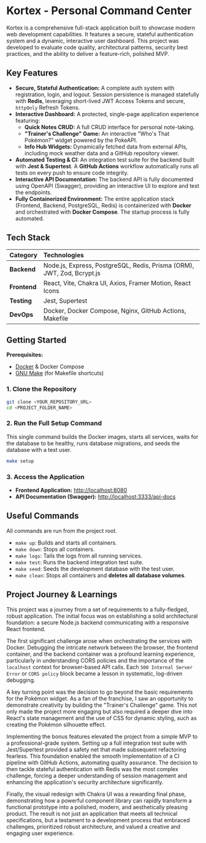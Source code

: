 # Kortex - Personal Command Center

Kortex is a comprehensive full-stack application built to showcase modern web development capabilities. It features a secure, stateful authentication system and a dynamic, interactive user dashboard. This project was developed to evaluate code quality, architectural patterns, security best practices, and the ability to deliver a feature-rich, polished MVP.

## Key Features

* **Secure, Stateful Authentication:** A complete auth system with registration, login, and logout. Session persistence is managed statefully with **Redis**, leveraging short-lived JWT Access Tokens and secure, `httpOnly` Refresh Tokens.
* **Interactive Dashboard:** A protected, single-page application experience featuring:
    * **Quick Notes CRUD:** A full CRUD interface for personal note-taking.
    * **"Trainer's Challenge" Game:** An interactive "Who's That Pokémon?" widget powered by the PokeAPI.
    * **Info Hub Widgets:** Dynamically fetched data from external APIs, including mock weather data and a GitHub repository viewer.
* **Automated Testing & CI:** An integration test suite for the backend built with **Jest & Supertest**. A **GitHub Actions** workflow automatically runs all tests on every push to ensure code integrity.
* **Interactive API Documentation:** The backend API is fully documented using OpenAPI (Swagger), providing an interactive UI to explore and test the endpoints.
* **Fully Containerized Environment:** The entire application stack (Frontend, Backend, PostgreSQL, Redis) is containerized with **Docker** and orchestrated with **Docker Compose**. The startup process is fully automated.

## Tech Stack

| Category      | Technologies                                                               |
| :------------ | :------------------------------------------------------------------------- |
| **Backend** | Node.js, Express, PostgreSQL, Redis, Prisma (ORM), JWT, Zod, Bcrypt.js       |
| **Frontend** | React, Vite, Chakra UI, Axios, Framer Motion, React Icons                    |
| **Testing** | Jest, Supertest                                                            |
| **DevOps** | Docker, Docker Compose, Nginx, GitHub Actions, Makefile                    |

## Getting Started

**Prerequisites:**
* [Docker](https://www.docker.com/products/docker-desktop/) & Docker Compose
* [GNU Make](https://community.chocolatey.org/packages/make) (for Makefile shortcuts)

### 1. Clone the Repository
```bash
git clone <YOUR_REPOSITORY_URL>
cd <PROJECT_FOLDER_NAME>
```

### 2. Run the Full Setup Command

This single command builds the Docker images, starts all services, waits for the database to be healthy, runs database migrations, and seeds the database with a test user.

```bash
make setup
```

### 3. Access the Application

* **Frontend Application:** [http://localhost:8080](http://localhost:8080)
* **API Documentation (Swagger):** [http://localhost:3333/api-docs](http://localhost:3333/api-docs)



## Useful Commands

All commands are run from the project root.

* `make up`: Builds and starts all containers.
* `make down`: Stops all containers.
* `make logs`: Tails the logs from all running services.
* `make test`: Runs the backend integration test suite.
* `make seed`: Seeds the development database with the test user.
* `make clean`: Stops all containers and **deletes all database volumes**.


## Project Journey & Learnings

This project was a journey from a set of requirements to a fully-fledged, robust application. The initial focus was on establishing a solid architectural foundation: a secure Node.js backend communicating with a responsive React frontend.

The first significant challenge arose when orchestrating the services with Docker. Debugging the intricate network between the browser, the frontend container, and the backend container was a profound learning experience, particularly in understanding CORS policies and the importance of the `localhost` context for browser-based API calls. Each `500 Internal Server Error` or `CORS policy` block became a lesson in systematic, log-driven debugging.

A key turning point was the decision to go beyond the basic requirements for the Pokémon widget. As a fan of the franchise, I saw an opportunity to demonstrate creativity by building the "Trainer's Challenge" game. This not only made the project more engaging but also required a deeper dive into React's state management and the use of CSS for dynamic styling, such as creating the Pokémon silhouette effect.

Implementing the bonus features elevated the project from a simple MVP to a professional-grade system. Setting up a full integration test suite with Jest/Supertest provided a safety net that made subsequent refactoring fearless. This foundation enabled the smooth implementation of a CI pipeline with GitHub Actions, automating quality assurance. The decision to then tackle stateful authentication with Redis was the most complex challenge, forcing a deeper understanding of session management and enhancing the application's security architecture significantly.

Finally, the visual redesign with Chakra UI was a rewarding final phase, demonstrating how a powerful component library can rapidly transform a functional prototype into a polished, modern, and aesthetically pleasing product. The result is not just an application that meets all technical specifications, but a testament to a development process that embraced challenges, prioritized robust architecture, and valued a creative and engaging user experience.